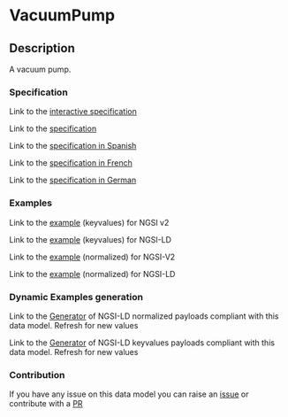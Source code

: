 # VacuumPump

## Description 

A vacuum pump.
### Specification

Link to the [interactive specification](https://swagger.lab.fiware.org/?url=https://smart-data-models.github.io/dataModel.RoboticIndustrialActivities/VacuumPump/swagger.yaml)

Link to the [specification](https://smart-data-models.github.io/dataModel.RoboticIndustrialActivities/VacuumPump/doc/spec.md)

Link to the [specification in Spanish](https://smart-data-models.github.io/dataModel.RoboticIndustrialActivities/VacuumPump/doc/spec_ES.md)

Link to the [specification in French](https://smart-data-models.github.io/dataModel.RoboticIndustrialActivities/VacuumPump/doc/spec_FR.md)

Link to the [specification in German](https://smart-data-models.github.io/dataModel.RoboticIndustrialActivities/VacuumPump/doc/spec_DE.md)
### Examples

Link to the [example](https://smart-data-models.github.io/dataModel.RoboticIndustrialActivities/VacuumPump/examples/example.json) (keyvalues) for NGSI v2

Link to the [example](https://smart-data-models.github.io/dataModel.RoboticIndustrialActivities/VacuumPump/examples/example.jsonld) (keyvalues) for NGSI-LD

Link to the [example](https://smart-data-models.github.io/dataModel.RoboticIndustrialActivities/VacuumPump/examples/example-normalized.json) (normalized) for NGSI-V2

Link to the [example](https://smart-data-models.github.io/dataModel.RoboticIndustrialActivities/VacuumPump/examples/example-normalized.jsonld) (normalized) for NGSI-LD
### Dynamic Examples generation

Link to the [Generator](https://smartdatamodels.org/extra/ngsi-ld_generator_v0.92.php?schemaUrl=https://raw.githubusercontent.com/smart-data-models/dataModel.RoboticIndustrialActivities/master/VacuumPump/schema.json&email=info@smartdatamodels.org) of NGSI-LD normalized payloads compliant with this data model. Refresh for new values

Link to the [Generator](https://smartdatamodels.org/extra/ngsi-ld_generator_keyvalues_v0.92.php?schemaUrl=https://raw.githubusercontent.com/smart-data-models/dataModel.RoboticIndustrialActivities/master/VacuumPump/schema.json&email=info@smartdatamodels.org) of NGSI-LD keyvalues payloads compliant with this data model. Refresh for new values
### Contribution

 If you have any issue on this data model you can raise an [issue](https://github.com/smart-data-models/dataModel.RoboticIndustrialActivities/issues)  or contribute with a [PR](https://github.com/smart-data-models/dataModel.RoboticIndustrialActivities/pulls)